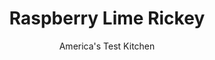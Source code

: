 ---
layout: ../../layouts/MarkdownPostLayout.astro
title: Raspberry Lime Rickey
author: America's Test Kitchen
pubDate: 2023-03-15
description: "Call us picky, but a raspberry lime rickey should taste of raspberries and lime, right? Frozen raspberries cost less than fresh, and they work just fine in this soda fountain classic."
image_url: https://res.cloudinary.com/hksqkdlah/image/upload/ar_1:1,c_fill,dpr_2.0,f_auto,fl_lossy.progressive.strip_profile,g_faces:auto,q_auto:low,w_344/7542_sfs-rasberrylimerickey014-276901
tags: ["Fruit","Beverages"]
calories: 
protein: 
carbohydrates: 
fats: 
fiber: 
ingredients: ["3 cups, frozen raspberries (see note)","2 cups, sugar","1/2 cup, water","4 teaspoons, grated zest and 1/2 cup juice from 4 limes","15 cups, seltzer or club soda chilled",", Ice"]
serves: 
time: "20 minutes, plus 30 minutes cooling"
instructions: ["MAKE SYRUP Heat raspberries, sugar, and water in saucepan over medium heat until raspberries begin to release their juices, about 5 minutes. Mash with potato masher until berries break down, then stir in lime zest and juice. Simmer until mixture is slightly thickened, about 5 minutes.","STRAIN AND SERVE Pour raspberry mixture through fine-mesh strainer set over bowl, pressing on solids to extract liquid (you should have about 2 1/2 cups). Discard berry solids. Refrigerate syrup until completely cool, at least 30 minutes or up to 1 week. To serve, combine 3/4 cup seltzer and 2 tablespoons syrup in tall, ice-filled glass."]
nutrition: undefined
notes: "For an adult libation, add 1 1/2 ounces of vodka or gin to each glass with the seltzer. You will need one 12-ounce package of frozen raspberries for this recipe; fresh berries will also work."
---